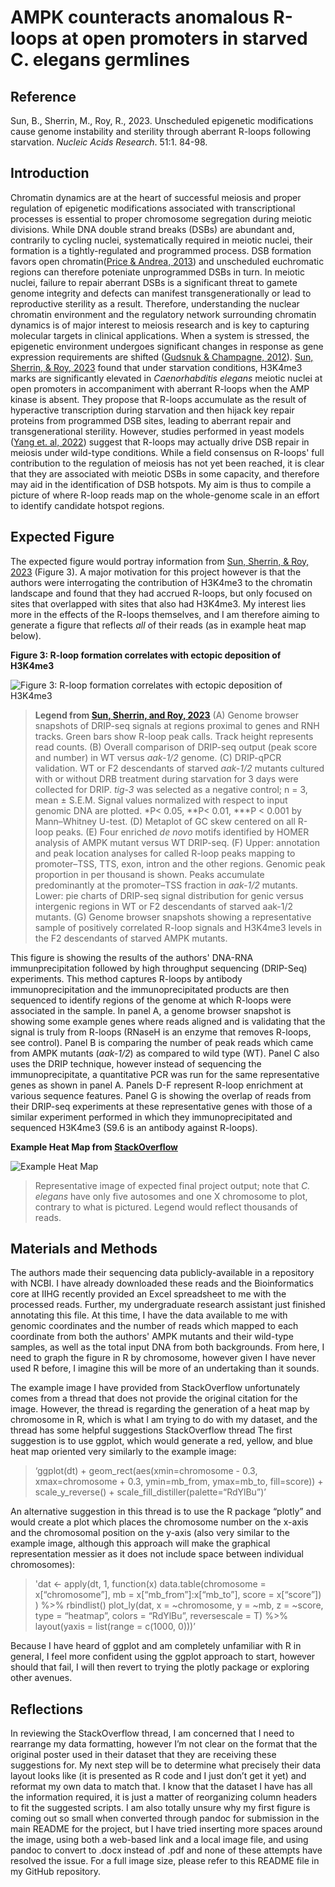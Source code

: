 # AMPK counteracts anomalous R-loops at open promoters in starved C. elegans germlines

## Reference
Sun, B., Sherrin, M., Roy, R., 2023. Unscheduled epigenetic modifications cause 
genome instability and sterility through aberrant R-loops following starvation. 
*Nucleic Acids Research*. 51:1. 84-98. 

## Introduction

Chromatin dynamics are at the heart of successful meiosis and proper regulation of 
epigenetic modifications associated with transcriptional processes is essential to 
proper chromosome segregation during meiotic divisions. While DNA double strand 
breaks (DSBs) are abundant and, contrarily to cycling nuclei, systematically 
required in meiotic nuclei, their formation is a tightly-regulated and programmed 
process. DSB formation favors open chromatin([Price & Andrea, 
2013](https://www.ncbi.nlm.nih.gov/pmc/articles/PMC3670600/)) and unscheduled 
euchromatic regions can therefore poteniate unprogrammed DSBs in turn. In meiotic 
nuclei, failure to repair aberrant DSBs is a significant threat to gamete genome 
integrity and defects can manifest transgenerationally or lead to 
reproductive sterility as a result. Therefore, understanding the nuclear chromatin 
environment and the regulatory network surrounding chromatin dynamics is of major 
interest to meiosis research and is key to capturing molecular targets in clinical 
applications. When a system is stressed, the epigenetic environment undergoes 
significant changes in response as gene expression requirements are shifted ([Gudsnuk 
& Champagne, 2012](https://www.ncbi.nlm.nih.gov/pmc/articles/PMC4021821/)). [Sun, 
Sherrin, & Roy, 2023](https://academic.oup.com/nar/article/51/1/84/68876020) found 
that under starvation conditions, H3K4me3 marks are significantly elevated in 
*Caenorhabditis elegans* meiotic nuclei at open promoters in accompaniment with 
aberrant R-loops when the AMP kinase is absent. They propose that R-loops accumulate 
as the result of hyperactive transcription during starvation and then hijack key 
repair proteins from programmed DSB sites, leading to aberrant repair and 
transgenerational sterility. However, studies performed in yeast models ([Yang et. 
al, 2022](https://www.sciencedirect.com/science/article/pii/S2211124721015916)) 
suggest that R-loops may actually drive DSB repair in meiosis under wild-type conditions. 
While a field consensus on R-loops' full contribution to the regulation of meiosis 
has not yet been reached, it is clear that they are associated with meiotic DSBs in 
some capacity, and therefore may aid in the identification of DSB hotspots. My aim is 
thus to compile a picture of where R-loop reads map on the whole-genome scale in an 
effort to identify candidate hotspot regions.   


## Expected Figure

The expected figure would portray information from [Sun, Sherrin, & Roy, 
2023](https://www.sciencedirect.com/science/article/pii/S2211124721015916) (Figure 
3). A major motivation for this project however is that the authors were interrogating 
the contribution of H3K4me3 to the chromatin landscape and found that they had accrued R-loops, but 
only focused on sites that overlapped with sites that also had H3K4me3. My interest 
lies more in the effects of the R-loops themselves, and I am therefore aiming to 
generate a figure that reflects *all* of their reads (as in example heat map below). 

**Figure 3: R-loop formation correlates with ectopic deposition of H3K4me3**


![Figure 3: R-loop formation correlates with ectopic deposition of H3K4me3](/Users/tarahicks/Documents/Grad_school_classes/ISC/Final_project/biol-4386-course-project-tarahicks/gkac1155fig3.jpg)


> **Legend from [Sun, Sherrin, and Roy, 2023](https://www.sciencedirect.com/science/article/pii/S2211124721015916)** (A) Genome browser snapshots of DRIP-seq signals at regions proximal to 
genes and RNH tracks. Green bars show R-loop peak calls. Track height represents read counts. 
(B) Overall comparison of DRIP-seq output (peak score and number) in WT versus 
*aak-1/2* genome. (C) DRIP-qPCR validation. WT or F2 descendants of starved *aak-1/2* 
mutants cultured with or without DRB treatment during starvation for 3 days were 
collected for DRIP. *tig-3* was selected as a negative control; n = 3, mean ± S.E.M. 
Signal values normalized with respect to input genomic DNA are plotted. *P< 0.05, 
**P< 0.01, ***P < 0.001 by Mann–Whitney U-test. (D) Metaplot of GC skew centered on 
all R-loop peaks. (E) Four enriched *de novo* motifs identified by HOMER analysis of 
AMPK mutant versus WT DRIP-seq. (F) Upper: annotation and peak location analyses for 
called R-loop peaks mapping to promoter–TSS, TTS, exon, intron and the other regions. 
Genomic peak proportion in per thousand is shown. Peaks accumulate predominantly at 
the promoter–TSS fraction in *aak-1/2* mutants. Lower: pie charts of DRIP-seq signal 
distribution for genic versus intergenic regions in WT or F2 descendants of starved 
aak-1/2 mutants. (G) Genome browser snapshots showing a representative sample of 
positively correlated R-loop signals and H3K4me3 levels in the F2 descendants of 
starved AMPK mutants.

This figure is showing the results of the authors' DNA-RNA immunprecipitation 
followed by high throughput sequencing (DRIP-Seq) experiments. This method captures 
R-loops by antibody immunoprecipitation and the immunoprecipitated products are then 
sequenced to identify regions of the genome at which R-loops were associated in the 
sample. In panel A, a genome browser snapshot is showing some example genes where 
reads aligned and is validating that the signal is truly from R-loops (RNaseH is an 
enzyme that removes R-loops, see control). Panel B is comparing the number of peak 
reads which came from AMPK mutants (*aak-1/2*) as compared to wild type (WT). Panel C 
also uses the DRIP technique, however instead of sequencing the immunoprecipitate, a 
quantitative PCR was run for the same representative genes as shown in panel A. 
Panels D-F represent R-loop enrichment at various sequence features. Panel G is 
showing the overlap of reads from their DRIP-seq experiments at these representative 
genes with those of a similar experiment performed in which they immunoprecipitated 
and sequenced H3K4me3 (S9.6 is an antibody against R-loops). 

**Example Heat Map from [StackOverflow](https://i.stack.imgur.com/EpF3I.png)**

![Example Heat Map](https://i.stack.imgur.com/EpF3I.png)

> Representative image of expected final project output; note that *C. elegans* have only five autosomes and one X chromosome to plot, contrary to what is pictured. Legend would reflect thousands of 
reads.

## Materials and Methods

The authors made their sequencing data publicly-available in a repository with NCBI. 
I have already downloaded these reads and the Bioinformatics core at IIHG recently provided 
an Excel spreadsheet to me with the processed reads. Further, my undergraduate 
research assistant just finished annotating this file. At this time, I have the data 
available to me with genomic coordinates and the number of reads which mapped to each 
coordinate from both the authors' AMPK mutants and their wild-type samples, as well 
as the total input DNA from both backgrounds. From here, I need to graph the figure 
in R by chromosome, however given I have never used R before, I imagine this will be 
more of an undertaking than it sounds. 

The example image I have provided from StackOverflow unfortunately comes 
from a thread that does not provide the original citation for the image. 
However, the thread is regarding the generation of a heat map by 
chromosome in R, which is what I am trying to do with my dataset, and the 
thread has some helpful suggestions StackOverflow thread
The first suggestion is to use ggplot, which would generate a red, yellow, 
and blue heat map oriented very similarly to the example image:

> ‘ggplot(dt) + geom_rect(aes(xmin=chromosome - 0.3, xmax=chromosome + 
0.3, ymin=mb_from, ymax=mb_to, fill=score)) + scale_y_reverse() + 
scale_fill_distiller(palette=“RdYlBu”)’

An alternative suggestion in this thread is to use the R package “plotly” 
and would create a plot which places the chromosome number on the x-axis 
and the chromosomal position on the y-axis (also very similar to the 
example image, although this approach will make the graphical 
representation messier as it does not include space between individual 
chromosomes):

> 'dat <- apply(dt, 1, function(x) data.table(chromosome = 
x[“chromosome”], 
mb = x[“mb_from”]:x[“mb_to”], score = x[“score”]) ) %>% rbindlist()
plot_ly(dat, x = ~chromosome, y = ~mb, z = ~score, type = “heatmap”, 
colors = “RdYlBu”, reversescale = T) %>% layout(yaxis = list(range = 
c(1000, 0)))’

Because I have heard of ggplot and am completely unfamiliar with R in 
general, I feel more confident using the ggplot approach to start, however 
should that fail, I will then revert to trying the plotly package or 
exploring other avenues.

## Reflections
In reviewing the StackOverflow thread, I am concerned that I need to 
rearrange my data formatting, however I’m not clear on the format that the 
original poster used in their dataset that they are receiving these 
suggestions for. My next step will be to determine what precisely their 
data layout looks like (it is presented as R code and I just don’t get it 
yet) and reformat my own data to match that. I know that the dataset I 
have has all the information required, it is just a matter of reorganizing 
column headers to fit the suggested scripts.
I am also totally unsure why my first figure is coming out so small when 
converted through pandoc for submission in the main README for the 
project, but I have tried inserting more spaces around the image,
using both a web-based link and a local image file, and using pandoc to 
convert to .docx instead of .pdf and none of these attempts have resolved 
the issue. For a full image size, please refer to this README file in my 
GitHub repository.

 

  
 
